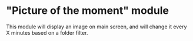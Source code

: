# "Picture of the moment" module

This module will display an image on main screen, and will change it every X minutes based on a folder filter. 